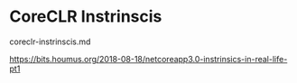 # CoreCLR Instrinscis

coreclr-instrinscis.md 

https://bits.houmus.org/2018-08-18/netcoreapp3.0-instrinsics-in-real-life-pt1










